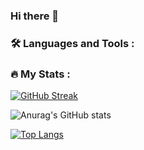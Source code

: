 ### Hi there 👋

<!--
**Ritesh1625/Ritesh1625** is a ✨ _special_ ✨ repository because its `README.md` (this file) appears on your GitHub profile.

Here are some ideas to get you started:

- 🔭 I’m currently working on ...
- 🌱 I’m currently learning ...
- 👯 I’m looking to collaborate on ...
- 🤔 I’m looking for help with ...
- 💬 Ask me about ...
- 📫 How to reach me: ...
- 😄 Pronouns: ...
- ⚡ Fun fact: ...
-->

### :hammer_and_wrench: Languages and Tools :

### :fire: My Stats :

[![GitHub Streak](https://github-readme-streak-stats.herokuapp.com?user=Ritesh1625&theme=prussian)](https://git.io/streak-stats)

![Anurag's GitHub stats](https://github-readme-stats.vercel.app/api?username=Ritesh1625&theme=prussian)

[![Top Langs](https://github-readme-stats.vercel.app/api/top-langs/?username=Ritesh1625&layout=compact)](https://github.com/anuraghazra/github-readme-stats)
